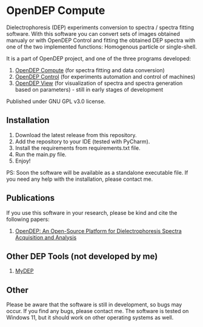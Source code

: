 # OpenDEP Compute
Dielectrophoresis (DEP) experiments conversion to spectra / spectra fitting software. With this software you can convert sets of images 
obtained manualy or with OpenDEP Control and fitting the obtained DEP spectra with one of the two implemented functions: Homogenous particle
or single-shell. 

It is a part of OpenDEP project, and one of the three programs developed: 
1. [OpenDEP Compute](https://github.com/IoanTivig/OpenDEP) (for spectra fitting and data conversion)
2. [OpenDEP Control](https://github.com/IoanTivig/OpenDEP_Control) (for experiments automation and control of machines)
3. [OpenDEP View](https://github.com/IoanTivig/OpenDEP_View) (for visualization of spectra and spectra generation based on parameters) - still in early stages of development

Published under GNU GPL v3.0 license.

## Installation
1. Download the latest release from this repository.
2. Add the repository to your IDE (tested with PyCharm).
3. Install the requirements from requirements.txt file.
4. Run the main.py file.
5. Enjoy!

PS: Soon the software will be available as a standalone executable file. 
If you need any help with the installation, please contact me.

## Publications
If you use this software in your research, please be kind and cite the following papers:
1. [OpenDEP: An Open-Source Platform for Dielectrophoresis Spectra Acquisition and Analysis](https://pubs.acs.org/doi/10.1021/acsomega.3c06052)

## Other DEP Tools (not developed by me)
1. [MyDEP](https://mydepsoftware.github.io/)

## Other
Please be aware that the software is still in development, so bugs may occur. If you find any bugs, please contact me.
The software is tested on Windows 11, but it should work on other operating systems as well.


